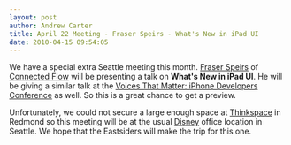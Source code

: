 ```yaml
--- 
layout: post
author: Andrew Carter
title: April 22 Meeting - Fraser Speirs - What's New in iPad UI
date: 2010-04-15 09:54:05
---
```


We have a special extra Seattle meeting this month. [Fraser Speirs](https://twitter.com/fraserspeirs) of [Connected Flow](http://connectedflow.com) will be presenting a talk on **What's New in iPad UI**. He will be giving a similar talk at the [Voices That Matter: iPhone Developers Conference](http://www.voicesthatmatter.com/iPhone2010/) as well. So this is a great chance to get a preview.

Unfortunately, we could not secure a large enough space at [Thinkspace](http://thinkspace.com) in Redmond so this meeting will be at the usual [Disney](http://maps.google.com/maps?f=q&hl=en&geocode=&q=925+4th+Ave,+Seattle,+WA+98104&sll=47.633311,-122.351731&sspn=0.009196,0.016565&ie=UTF8&ll=47.614264,-122.32873&spn=0.009635,0.016844&z=14&iwloc=A&source=embed) office location in Seattle. We hope that the Eastsiders will make the trip for this one.

